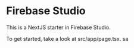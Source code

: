 # Firebase Studio

This is a NextJS starter in Firebase Studio.

To get started, take a look at src/app/page.tsx.
sa